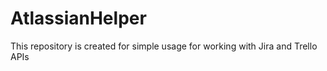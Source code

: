 # AtlassianHelper
 This repository is created for simple usage for working with Jira and Trello APIs
